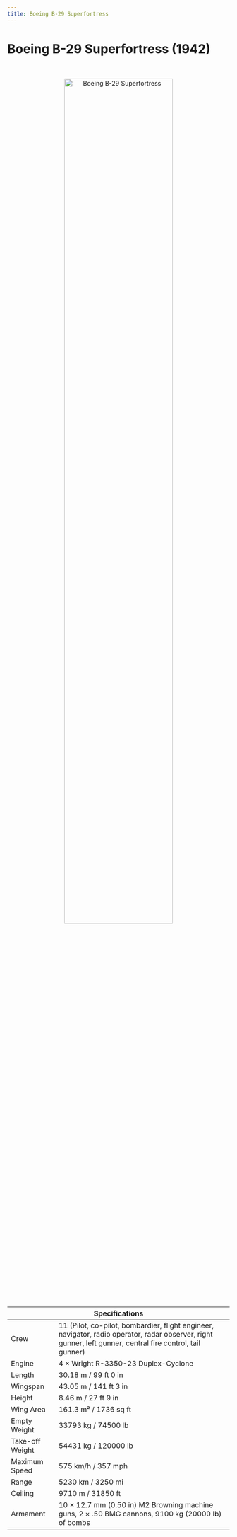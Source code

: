 ```yaml
---
title: Boeing B-29 Superfortress
---
```


<h1 class="center-header">Boeing B-29 Superfortress (1942)</h1>

<br>

<p align="center">
  <img src="../images/boeing_b-29_superfortress.jpg" alt="Boeing B-29 Superfortress" width="70%">
</p>

<br>

<table class="table_component">
  <thead>
    <tr>
      <th colspan="2" class="header">Specifications</th>
    </tr>
  </thead>
  <tbody>
    <tr>
      <td>Crew</td>
      <td>11 (Pilot, co-pilot, bombardier, flight engineer, navigator, radio operator, radar observer, right gunner, left gunner, central fire control, tail gunner)</td>
    </tr>
    <tr>
      <td>Engine</td>
      <td>4 × Wright R-3350-23 Duplex-Cyclone</td>
    </tr>
    <tr>
      <td>Length</td>
      <td>30.18 m / 99 ft 0 in</td>
    </tr>
    <tr>
      <td>Wingspan</td>
      <td>43.05 m / 141 ft 3 in</td>
    </tr>
    <tr>
      <td>Height</td>
      <td>8.46 m / 27 ft 9 in</td>
    </tr>
    <tr>
      <td>Wing Area</td>
      <td>161.3 m² / 1736 sq ft</td>
    </tr>
    <tr>
      <td>Empty Weight</td>
      <td>33793 kg / 74500 lb</td>
    </tr>
    <tr>
      <td>Take-off Weight</td>
      <td>54431 kg / 120000 lb</td>
    </tr>
    <tr>
      <td>Maximum Speed</td>
      <td>575 km/h / 357 mph</td>
    </tr>
    <tr>
      <td>Range</td>
      <td>5230 km / 3250 mi</td>
    </tr>
    <tr>
      <td>Ceiling</td>
      <td>9710 m / 31850 ft</td>
    </tr>
    <tr>
      <td>Armament</td>
      <td>10 × 12.7 mm (0.50 in) M2 Browning machine guns, 2 × .50 BMG cannons, 9100 kg (20000 lb) of bombs</td>
    </tr>
  </tbody>
</table>